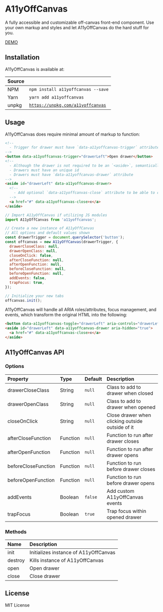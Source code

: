 # A11yOffCanvas
A fully accessible and customizable off-canvas front-end component. Use your own markup and styles and let A11yOffCanvas do the hard stuff for you.

[DEMO](https://codepen.io/azinasili/pen/adNZxo?editors=0010)


## Installation
A11yOffCanvas is available at:

| Source |  |
|:-------|:-|
| NPM    | `npm install a11yoffcanvas --save` |
| Yarn   | `yarn add a11yoffcanvas` |
| unpkg  | [`https://unpkg.com/a11yoffcanvas`](https://unpkg.com/a11yoffcanvas) |


## Usage
A11yOffCanvas does require minimal amount of markup to function:

```html
<!--
  - Trigger for drawer must have `data-a11yoffcanvas-trigger` attribute must point to the id of it's corresponding drawer
-->
<button data-a11yoffcanvas-trigger="drawerLeft">Open drawer</button>
<!--
  - Although the drawer is not required to be an `<aside>`, semantically it's an appropriate tag to use
  - Drawers must have an unique id
  - Drawers must have `data-a11yoffcanvas-drawer` attribute
-->
<aside id="drawerLeft" data-a11yoffcanvas-drawer>
  <!--
    - Add optional `data-a11yoffcanvas-close` attribute to be able to close drawers
  -->
  <a href="#" data-a11yoffcanvas-close>x</a>
</aside>
```

```javascript
// Import A11yOffCanvas if utilizing JS modules
import A11yOffCanvas from 'a11yoffcanvas';

// Create a new instance of A11yOffCanvas
// All options and default values shown
const drawerTrigger = document.querySelector('button');
const offcanvas = new A11yOffCanvas(drawerTrigger, {
  drawerCloseClass: null,
  drawerOpenClass: null,
  closeOnClick: false,
  afterCloseFunction: null,
  afterOpenFunction: null,
  beforeCloseFunction: null,
  beforeOpenFunction: null,
  addEvents: false,
  trapFocus: true,
});

// Initialize your new tabs
offcanvas.init();
```

A11yOffCanvas will handle all ARIA roles/attributes, focus management, and events, which transform the original HTML into the following:

```html
<button data-a11yoffcanvas-toggle="drawerLeft" aria-controls="drawerLeft" aria-expanded="false">Open drawer</button>
<aside id="drawerLeft" data-a11yoffcanvas-drawer aria-hidden="true">
  <a href="#" data-a11yoffcanvas-close>x</a>
</aside>
```


## A11yOffCanvas API

### Options
| Property            | Type        | Default | Description |
|:--------------------|:------------|:--------|:------------|
| drawerCloseClass    | String      | `null`  | Class to add to drawer when closed |
| drawerOpenClass     | String      | `null`  | Class to add to drawer when opened |
| closeOnClick        | String      | `null`  | Close drawer when clicking outside outside of it |
| afterCloseFunction  | Function    | `null`  | Function to run after drawer closes |
| afterOpenFunction   | Function    | `null`  | Function to run after drawer opens |
| beforeCloseFunction | Function    | `null`  | Function to run before drawer closes |
| beforeOpenFunction  | Function    | `null`  | Function to run before drawer opens |
| addEvents           | Boolean     | `false` | Add custom A11yOffCanvas events |
| trapFocus           | Boolean     | `true ` | Trap focus within opened drawer |

### Methods
| Name    | Description |
|:--------|:------------|
| init    | Initializes instance of A11yOffCanvas |
| destroy | Kills instance of A11yOffCanvas |
| open    | Open drawer |
| close   | Close drawer |


## License
MIT License
